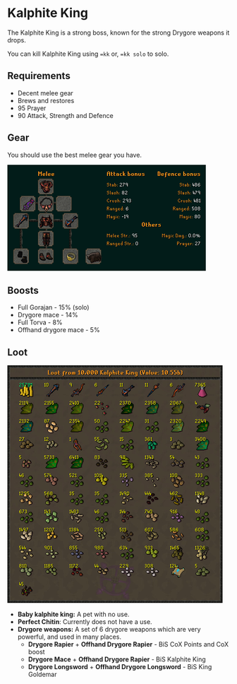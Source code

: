 # Kalphite King

The Kalphite King is a strong boss, known for the strong Drygore weapons it drops.

You can kill Kalphite King using `=kk` or, `=kk solo` to solo.  


## Requirements

* Decent melee gear
* Brews and restores
* 95 Prayer
* 90 Attack, Strength and Defence

## Gear

You should use the best melee gear you have.

![BiS Gear for Kalphite King](../.gitbook/assets/image%20%288%29.png)

## Boosts

* Full Gorajan - 15% \(solo\)
* Drygore mace - 14%
* Full Torva - 8%
* Offhand drygore mace - 5%

## Loot

![Loot from 10,000 Kalphite King](../.gitbook/assets/osbot%20%283%29.png)

* **Baby kalphite king:** A pet with no use.
* **Perfect Chitin**: Currently does not have a use.
* **Drygore weapons:** A set of 6 drygore weapons which are very powerful, and used in many places.
  * **Drygore Rapier** + **Offhand Drygore Rapier** - BiS CoX Points and CoX boost
  * **Drygore Mace** + **Offhand Drygore Rapier** - BiS Kalphite King
  * **Drygore Longsword** + **Offhand Drygore Longsword** - BiS King Goldemar



